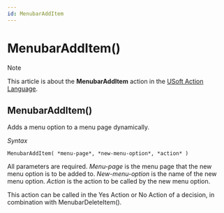 ```yaml
---
id: MenubarAddItem
---
```


# MenubarAddItem()



> [!NOTE]
> This article is about the **MenubarAddItem** action in the [USoft Action Language](/docs/Task_flow/Action_Language_reference/USoft_Action_Language.md).

## **MenubarAddItem()**

Adds a menu option to a menu page dynamically.

*Syntax*

```
MenubarAddItem( *menu-page*, *new-menu-option*, *action* )
```

All parameters are required. *Menu-page* is the menu page that the new menu option is to be added to. *New-menu-option* is the name of the new menu option. *Action* is the action to be called by the new menu option.

This action can be called in the Yes Action or No Action of a decision, in combination with MenubarDeleteItem().